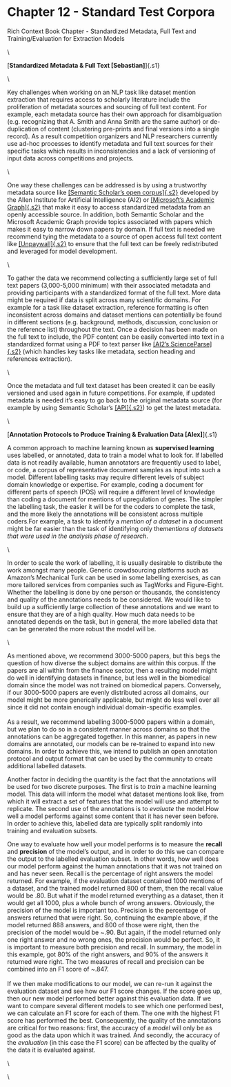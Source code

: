 # Chapter 12 - Standard Test Corpora

Rich Context Book Chapter - Standardized Metadata, Full Text and
Training/Evaluation for Extraction Models

\

[**Standardized Metadata & Full Text \[Sebastian\]**]{.s1}

\

Key challenges when working on an NLP task like dataset mention
extraction that requires access to scholarly literature include the
proliferation of metadata sources and sourcing of full text content. For
example, each metadata source has their own approach for disambiguation
(e.g. recognizing that A. Smith and Anna Smith are the same author) or
de-duplication of content (clustering pre-prints and final versions into
a single record). As a result competition organizers and NLP researchers
currently use ad-hoc processes to identify metadata and full text
sources for their specific tasks which results in inconsistencies and a
lack of versioning of input data across competitions and projects.

\

One way these challenges can be addressed is by using a trustworthy
metadata source like [[Semantic Scholar’s open
corpus]{.s2}](http://api.semanticscholar.org/corpus/) developed by the
Allen Institute for Artificial Intelligence (AI2) or [[Microsoft’s
Academic
Graph]{.s2}](https://docs.microsoft.com/en-us/academic-services/graph/reference-data-schema)
that make it easy to access standardized metadata from an openly
accessible source. In addition, both Semantic Scholar and the Microsoft
Academic Graph provide topics associated with papers which makes it easy
to narrow down papers by domain. If full text is needed we recommend
tying the metadata to a source of open access full text content like
[[Unpaywall]{.s2}](https://unpaywall.org/data-format) to ensure that the
full text can be freely redistributed and leveraged for model
development.

\

To gather the data we recommend collecting a sufficiently large set of
full text papers (3,000-5,000 minimum) with their associated metadata
and providing participants with a standardized format of the full text.
More data might be required if data is split across many scientific
domains. For example for a task like dataset extraction, reference
formatting is often inconsistent across domains and dataset mentions can
potentially be found in different sections (e.g. background, methods,
discussion, conclusion or the reference list) throughout the text. Once
a decision has been made on the full text to include, the PDF content
can be easily converted into text in a standardized format using a PDF
to text parser like [[AI2’s
ScienceParse]{.s2}](https://github.com/allenai/spv2) (which handles key
tasks like metadata, section heading and references
extraction).

\

Once the metadata and full text dataset has been created it can be
easily versioned and used again in future competitions. For example, if
updated metadata is needed it’s easy to go back to the original metadata
source (for example by using Semantic Scholar’s
[[API]{.s2}](http://api.semanticscholar.org/)) to get the latest
metadata.

\

[**Annotation Protocols to Produce Training & Evaluation Data
\[Alex\]**]{.s1}

A common approach to machine learning known as **supervised learning**
uses labelled, or annotated, data to train a model what to look for. If
labelled data is not readily available, human annotators are frequently
used to label, or code, a corpus of representative document samples as
input into such a model. Different labelling tasks may require different
levels of subject domain knowledge or expertise. For example, coding a
document for different parts of speech (POS) will require a different
level of knowledge than coding a document for mentions of upregulation
of genes. The simpler the labelling task, the easier it will be for the
coders to complete the task, and the more likely the annotations will be
consistent across multiple coders.For
example, a task to identify a *mention of a dataset* in a document might
be far easier than the task of identifying only the*mentions of*
*datasets that were used in the analysis phase of
research*.

\

In order to scale the work of labelling, it is usually desirable to
distribute the work amongst many people. Generic crowdsourcing platforms
such as Amazon’s Mechanical Turk can be used in some labelling
exercises, as can more tailored services from companies such as TagWorks
and Figure-Eight. Whether the labelling is done by one person or
thousands, the consistency and quality of the annotations needs to be
considered. We would like to build up a sufficiently large collection of
these annotations and we want to ensure that they are of a high quality.
How much data needs to be annotated depends on the task, but in general,
the more labelled data that can be generated the more robust the model
will be.

\

As mentioned above, we recommend 3000-5000 papers, but this begs the
question of how diverse the subject domains are within this corpus.
If the papers are all within from the finance
sector, then a resulting model might do well in identifying datasets in
finance, but less well in the biomedical domain since the model was not
trained on biomedical papers. Conversely, if our 3000-5000 papers are
evenly distributed across all domains, our model might be more
generically applicable, but might do less well over all since it did not
contain enough individual domain-specific examples.  
\
As a result, we recommend labelling 3000-5000 papers within a domain,
but we plan to do so in a consistent manner across domains so that the
annotations can be aggregated together. In this manner, as papers in new
domains are annotated, our models can be re-trained to expand into new
domains. In order to achieve this, we intend to publish an open
annotation protocol and output format that can be used by the community
to create additional labelled datasets.



Another factor in deciding the quantity is the fact that the annotations
will be used for two discrete purposes. The first is to *train* a
machine learning model. This data will inform the model what dataset
mentions look like, from which it will extract a set of features that
the model will use and attempt to replicate. The second use of the
annotations is to *evaluate* the model.How
well a model performs against some content that it has never seen
before. In order to achieve this, labelled data are typically split
randomly into training and evaluation subsets.




One way to evaluate how well your model performs is to measure the
**recall** and **precision** of the model’s output, and in order to do
this we can compare the output to the labelled evaluation subset. In
other words, how well does our model perform against the human
annotations that it was not trained on and has never seen. Recall is the
percentage of right answers the model returned. For example, if the
evaluation dataset contained 1000 mentions of a dataset, and the trained
model returned 800 of them, then the recall value would be .80.
But what if the model returned everything as a
dataset, then it would get all 1000, plus a whole bunch of wrong
answers. Obviously, the precision of the model is important too.
Precision is the percentage of answers returned that were right. So,
continuing the example above, if the model returned 888 answers, and 800
of those were right, then the precision of the model would be \~.90.
But again, if the model returned only one right
answer and no wrong ones, the precision would be perfect. So, it is
important to measure both precision and recall.
In summary, the model in this example, got 80%
of the right answers, and 90% of the answers it returned were right. The
two measures of recall and precision can be combined into an F1 score of
  ~.847.  
\
If we then make modifications to our model, we can re-run it against the
evaluation dataset and see how our F1 score changes. If the score goes
up, then our new model performed better against this evaluation data. If
we want to compare several different models to see which one performed
best, we can calculate an F1 score for each of them. The one with the
highest F1 score has performed the best. Consequently, the quality of
the annotations are critical for two reasons: first, the accuracy of a
*model* will only be as good as the data upon which it was trained. And
secondly, the accuracy of the *evaluation* (in this case the F1 score)
can be affected by the quality of the data it is evaluated against.
 

\

\
